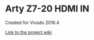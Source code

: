 # Arty Z7-20 HDMI IN 
Created for Vivado 2016.4

[Link to the project wiki](https://reference.digilentinc.com/learn/programmable-logic/tutorials/arty-z7-hdmi-in-demo)

